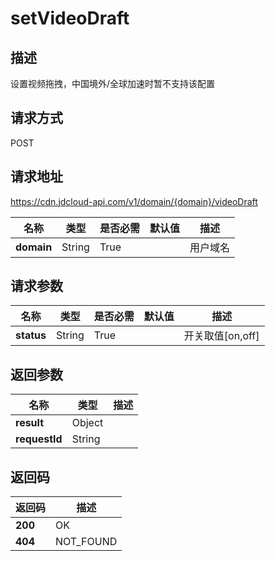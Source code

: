 # setVideoDraft


## 描述
设置视频拖拽，中国境外/全球加速时暂不支持该配置

## 请求方式
POST

## 请求地址
https://cdn.jdcloud-api.com/v1/domain/{domain}/videoDraft

|名称|类型|是否必需|默认值|描述|
|---|---|---|---|---|
|**domain**|String|True| |用户域名|

## 请求参数
|名称|类型|是否必需|默认值|描述|
|---|---|---|---|---|
|**status**|String|True| |开关取值[on,off]|


## 返回参数
|名称|类型|描述|
|---|---|---|
|**result**|Object| |
|**requestId**|String| |


## 返回码
|返回码|描述|
|---|---|
|**200**|OK|
|**404**|NOT_FOUND|
